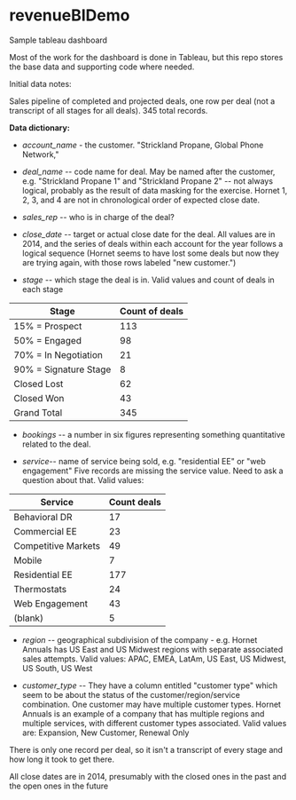 # revenueBIDemo
Sample tableau dashboard

Most of the work for the dashboard is done in Tableau, but this repo stores the base data and supporting code where needed.

Initial data notes:

Sales pipeline of completed and projected deals, one row per deal (not a transcript of all stages for all deals).  345 total records.

__Data dictionary:__
 * *account_name* - the customer.  "Strickland Propane, Global Phone Network,"

* *deal_name* -- code name for deal.  May be named after the customer, e.g. "Strickland Propane 1" and "Strickland Propane 2" -- not always logical, probably as the result of data masking for the exercise.  Hornet 1, 2, 3, and 4 are not in chronological order of expected close date.

* *sales_rep* -- who is in charge of the deal?

* *close_date* -- target or actual close date for the deal.  All values are in 2014, and the series of deals within each account for the year follows a logical sequence (Hornet seems to have lost some deals but now they are trying again, with those rows labeled "new customer.")

* *stage* -- which stage the deal is in.  Valid values and count of deals in each stage

| Stage  |Count of deals   |
|---|---|
|15% = Prospect|113|
|50% = Engaged|98|
|70% = In Negotiation|21|
|90% = Signature Stage|8|
|Closed Lost|62|
|Closed Won|43|	
|Grand Total|345|

* *bookings* -- a number in six figures representing something quantitative related to the deal.

* *service*-- name of service being sold, e.g. "residential EE" or "web engagement"  Five records are missing the service value.  Need to ask a question about that.  Valid values:

|Service|Count deals|
|---|---|
|Behavioral DR|17|
|Commercial EE|23|
|Competitive Markets|49|
|Mobile|7|
|Residential EE|177|
|Thermostats|24|
|Web Engagement|43|
|(blank)|5|

* *region* -- geographical subdivision of the company - e.g. Hornet Annuals has US East and US Midwest regions with separate associated sales attempts.  Valid values:  APAC, EMEA, LatAm, US East, US Midwest, US South, US West

* *customer_type* -- They have a column entitled "customer type" which seem to be about the status of the customer/region/service combination.  One customer may have multiple customer types.  Hornet Annuals is an example of a company that has multiple regions and multiple services, with different customer types associated.  Valid values are:   Expansion, New Customer, Renewal Only

There is only one record per deal, so it isn't a transcript of every stage and how long it took to get there.

All close dates are in 2014, presumably with the closed ones in the past and the open ones in the future